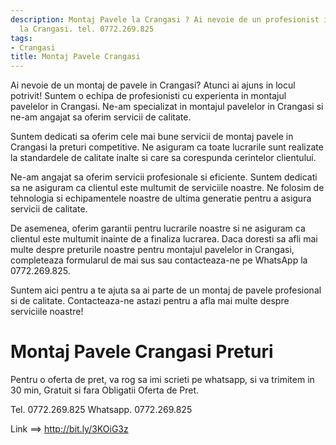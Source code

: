 ```yaml
---
description: Montaj Pavele la Crangasi ? Ai nevoie de un profesionist in Montaj Pavele
  la Crangasi. tel. 0772.269.825
tags:
- Crangasi
title: Montaj Pavele Crangasi
---
```



Ai nevoie de un montaj de pavele in Crangasi? Atunci ai ajuns in locul potrivit! Suntem o echipa de profesionisti cu experienta in montajul pavelelor in Crangasi. Ne-am specializat in montajul pavelelor in Crangasi si ne-am angajat sa oferim servicii de calitate. 

Suntem dedicati sa oferim cele mai bune servicii de montaj pavele in Crangasi la preturi competitive. Ne asiguram ca toate lucrarile sunt realizate la standardele de calitate inalte si care sa corespunda cerintelor clientului. 

Ne-am angajat sa oferim servicii profesionale si eficiente. Suntem dedicati sa ne asiguram ca clientul este multumit de serviciile noastre. Ne folosim de tehnologia si echipamentele noastre de ultima generatie pentru a asigura servicii de calitate. 

De asemenea, oferim garantii pentru lucrarile noastre si ne asiguram ca clientul este multumit inainte de a finaliza lucrarea. Daca doresti sa afli mai multe despre preturile noastre pentru montajul pavelelor in Crangasi, completeaza formularul de mai sus sau contacteaza-ne pe WhatsApp la 0772.269.825. 

Suntem aici pentru a te ajuta sa ai parte de un montaj de pavele profesional si de calitate. Contacteaza-ne astazi pentru a afla mai multe despre serviciile noastre!

# Montaj Pavele Crangasi Preturi
Pentru o oferta de pret, va rog sa imi scrieti pe whatsapp, si va trimitem in 30 min, Gratuit si fara Obligatii Oferta de Pret.

Tel. 0772.269.825
Whatsapp. 0772.269.825

Link ==> http://bit.ly/3KOiG3z
